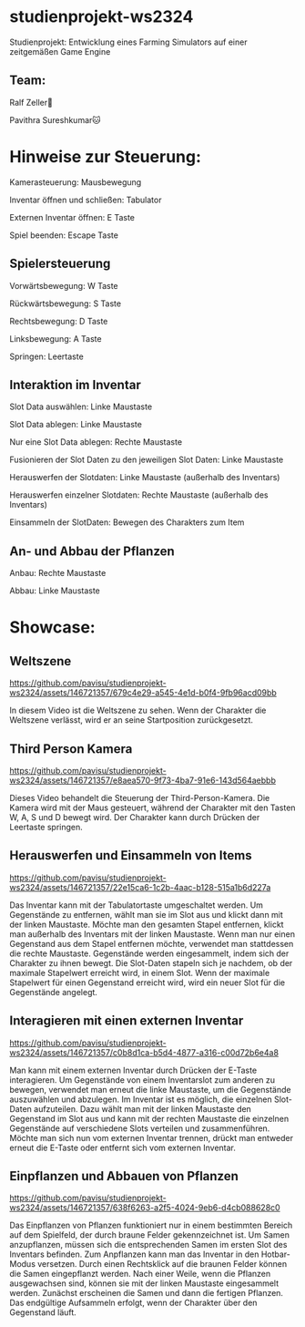# studienprojekt-ws2324
Studienprojekt: Entwicklung eines Farming Simulators auf einer zeitgemäßen Game Engine

## Team:
Ralf Zeller🦊

Pavithra Sureshkumar🐱

# Hinweise zur Steuerung:
Kamerasteuerung: Mausbewegung

Inventar öffnen und schließen: Tabulator

Externen Inventar öffnen: E Taste

Spiel beenden: Escape Taste

## Spielersteuerung
Vorwärtsbewegung: W Taste

Rückwärtsbewegung: S Taste

Rechtsbewegung: D Taste

Linksbewegung: A Taste

Springen: Leertaste

## Interaktion im Inventar
Slot Data auswählen: Linke Maustaste

Slot Data ablegen: Linke Maustaste

Nur eine Slot Data ablegen: Rechte Maustaste

Fusionieren der Slot Daten zu den jeweiligen Slot Daten: Linke Maustaste

Herauswerfen der Slotdaten: Linke Maustaste (außerhalb des Inventars)

Herauswerfen einzelner Slotdaten: Rechte Maustaste (außerhalb des Inventars)

Einsammeln der SlotDaten: Bewegen des Charakters zum Item 

## An- und Abbau der Pflanzen
Anbau: Rechte Maustaste 

Abbau: Linke Maustaste

# Showcase:

## Weltszene

https://github.com/pavisu/studienprojekt-ws2324/assets/146721357/679c4e29-a545-4e1d-b0f4-9fb96acd09bb

In diesem Video ist die Weltszene zu sehen. Wenn der Charakter die Weltszene verlässt, wird er an seine Startposition zurückgesetzt.
## Third Person Kamera

https://github.com/pavisu/studienprojekt-ws2324/assets/146721357/e8aea570-9f73-4ba7-91e6-143d564aebbb

Dieses Video behandelt die Steuerung der Third-Person-Kamera. Die Kamera wird mit der Maus gesteuert, während der Charakter mit den Tasten W, A, S und D bewegt wird. Der Charakter kann durch Drücken der Leertaste springen.

## Herauswerfen und Einsammeln von Items

https://github.com/pavisu/studienprojekt-ws2324/assets/146721357/22e15ca6-1c2b-4aac-b128-515a1b6d227a

Das Inventar kann mit der Tabulatortaste umgeschaltet werden. Um Gegenstände zu entfernen, wählt man sie im Slot aus und klickt dann mit der linken Maustaste. Möchte man den gesamten Stapel entfernen, klickt man außerhalb des Inventars mit der linken Maustaste. Wenn man nur einen Gegenstand aus dem Stapel entfernen möchte, verwendet man stattdessen die rechte Maustaste. Gegenstände werden eingesammelt, indem sich der Charakter zu ihnen bewegt. Die Slot-Daten stapeln sich je nachdem, ob der maximale Stapelwert erreicht wird, in einem Slot. Wenn der maximale Stapelwert für einen Gegenstand erreicht wird, wird ein neuer Slot für die Gegenstände angelegt.

## Interagieren mit einen externen Inventar

https://github.com/pavisu/studienprojekt-ws2324/assets/146721357/c0b8d1ca-b5d4-4877-a316-c00d72b6e4a8

Man kann mit einem externen Inventar durch Drücken der E-Taste interagieren. Um Gegenstände von einem Inventarslot zum anderen zu bewegen, verwendet man erneut die linke Maustaste, um die Gegenstände auszuwählen und abzulegen. Im Inventar ist es möglich, die einzelnen Slot-Daten aufzuteilen. Dazu wählt man mit der linken Maustaste den Gegenstand im Slot aus und kann mit der rechten Maustaste die einzelnen Gegenstände auf verschiedene Slots verteilen und zusammenführen. Möchte man sich nun vom externen Inventar trennen, drückt man entweder erneut die E-Taste oder entfernt sich vom externen Inventar.

## Einpflanzen und Abbauen von Pflanzen

https://github.com/pavisu/studienprojekt-ws2324/assets/146721357/638f6263-a2f5-4024-9eb6-d4cb088628c0

Das Einpflanzen von Pflanzen funktioniert nur in einem bestimmten Bereich auf dem Spielfeld, der durch braune Felder gekennzeichnet ist. Um Samen anzupflanzen, müssen sich die entsprechenden Samen im ersten Slot des Inventars befinden. Zum Anpflanzen kann man das Inventar in den Hotbar-Modus versetzen. Durch einen Rechtsklick auf die braunen Felder können die Samen eingepflanzt werden. Nach einer Weile, wenn die Pflanzen ausgewachsen sind, können sie mit der linken Maustaste eingesammelt werden. Zunächst erscheinen die Samen und dann die fertigen Pflanzen. Das endgültige Aufsammeln erfolgt, wenn der Charakter über den Gegenstand läuft.







